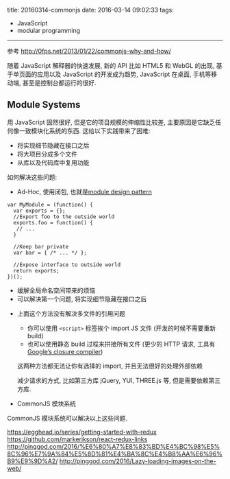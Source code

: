 title: 20160314-commonjs
date: 2016-03-14 09:02:33
tags:
- JavaScript
- modular programming
---

参考 http://0fps.net/2013/01/22/commonjs-why-and-how/

随着 JavaScript 解释器的快速发展, 新的 API 比如 HTML5 和 WebGL 的出现, 
基于单页面的应用以及 JavaScript 的开发成为趋势, JavaScript 在桌面, 手机等移动端, 甚至是控制台都运行的很好.

## Module Systems

用 JavaScript 固然很好, 但是它的项目规模的伸缩性比较差, 主要原因是它缺乏任何像一致模块化系统的东西. 这给以下实践带来了困难:

- 将实现细节隐藏在接口之后
- 将大项目分成多个文件
- 从库以及代码库中复用功能
   

如何解决这些问题:
   
- Ad-Hoc, 使用闭包, 也就是[module design pattern](http://www.adequatelygood.com/JavaScript-Module-Pattern-In-Depth.html)
```
var MyModule = (function() {
  var exports = {};
  //Export foo to the outside world
  exports.foo = function() {
   // ...
  }

  //Keep bar private
  var bar = { /* ... */ };

  //Expose interface to outside world
  return exports;
})();
```

  * 缓解全局命名空间带来的烦恼
  * 可以解决第一个问题, 将实现细节隐藏在接口之后
- 上面这个方法没有解决多文件的引用问题
  * 你可以使用 `<script>` 标签挨个 import JS 文件 (开发的时候不需要重新build) 
  * 也可以使用静态 build 过程来拼接所有文件 (更少的 HTTP 请求, 工具有 [Google’s closure compiler](https://developers.google.com/closure/compiler/))
 
  这两种方法都无法让你有选择的 import, 并且无法很好的处理外部依赖           
  
  减少请求的方式, 比如第三方库 jQuery, YUI, THREE.js 等, 但是需要依赖第三方库.

- CommonJS 模块系统
  
CommonJS 模块系统可以解决以上这些问题.




https://egghead.io/series/getting-started-with-redux
https://github.com/markerikson/react-redux-links
http://pinggod.com/2016/%E6%80%A7%E8%83%BD%E4%BC%98%E5%8C%96%E7%9A%84%E5%8D%81%E4%BA%8C%E4%B8%AA%E6%96%B9%E9%9D%A2/
http://pinggod.com/2016/Lazy-loading-images-on-the-web/


   


